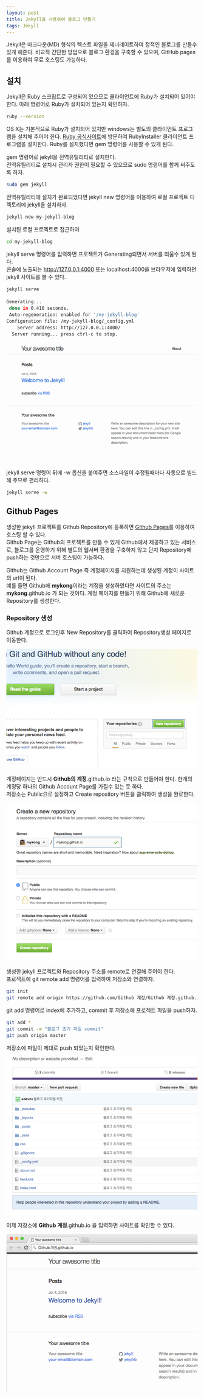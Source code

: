 ```yaml
---
layout: post
title: Jekyll을 사용하여 블로그 만들기
tags: Jekyll
---
```


Jekyll은 마크다운(MD) 형식의 텍스트 파일을 제너레이트하여 정적인 블로그를 만들수 있게 해준다.
비교적 간단한 방법으로 블로그 환경을 구축할 수 있으며, GitHub pages를 이용하여 무료 호스팅도 가능하다.


## 설치

Jekyll은 Ruby 스크립트로 구성되어 있으므로 클라이언트에 Ruby가 설치되어 있어야 한다.
아래 명령어로 Ruby가 설치되어 있는지 확인하자.

```bash
ruby --version
```

OS X는 기본적으로 Ruby가 설치되어 있지만 windows는 별도의 클라이언트 프로그램을 설치해 주어야 한다.
[Ruby 공식사이트](https://www.ruby-lang.org/ko/downloads/)에 방문하여 RubyInstaller 클라이언트 프로그램을 설치한다.
Ruby를 설치했다면 gem 명령어를 사용할 수 있게 된다.  

gem 명령어로 jekyll을 전역유틸리티로 설치한다.  
전역유틸리티로 설치시 관리자 권한이 필요할 수 있으므로 sudo 명령어를 함께 써주도록 하자.

```bash
sudo gem jekyll
```

전역유틸리티에 설치가 완료되었다면 jekyll new 명령어를 이용하여 로컬 프로젝트 디렉토리에 jekyll을 설치하자.

```bash
jekyll new my-jekyll-blog
```

설치된 로컬 프로젝트로 접근하여

```bash
cd my-jekyll-blog
```

jekyll serve 명령어를 입력하면 프로젝트가 Generating되면서 서버를 띄울수 있게 된다.  
콘솔에 노출되는 http://127.0.0.1:4000 또는 localhost:4000을 브라우저에 입력하면 jekyll 사이트를 볼 수 있다.

```bash
jekyll serve

Generating... 
 done in 0.416 seconds.
 Auto-regeneration: enabled for '/my-jekyll-blog'
Configuration file: /my-jekyll-blog/_config.yml
    Server address: http://127.0.0.1:4000/
  Server running... press ctrl-c to stop.
```

![jekyll 사이트 띄우기](/public/img/jekyll-blogging-basic_1.jpg)

jekyll serve 명령어 뒤에 -w 옵션을 붙여주면 소스파일이 수정될때마다 자동으로 빌드해 주므로 편리하다.

```bash
jekyll serve -w
```


## Github Pages

생성한 jekyll 프로젝트를 Github Repository에 등록하면 [Github Pages](https://pages.github.com/)를 이용하여 호스팅 할 수 있다.  
Github Page는 Github의 프로젝트를 만들 수 있게 Github에서 제공하고 있는 서비스로, 블로그를 운영하기 위해 별도의 웹서버 환경을 구축하지 않고 단지 Repository에 push하는 것만으로 서버 호스팅이 가능하다.  
  
Github는 Github Account Page 즉 계정페이지를 지원하는데 생성된 계정이 사이트의 url이 된다.  
예를 들면 Github에 **mykong**이라는 계정을 생성하였다면 사이트의 주소는 **mykong**.github.io 가 되는 것이다.
계정 페이지를 만들기 위해 Github에 새로운 Repository를 생성한다.

### Repository 생성

Github 계정으로 로그인후 New Repository를 클릭하여 Repository생성 페이지로 이동한다.

![Github Repository 생성하기](/public/img/jekyll-blogging-basic_2.jpg)


계정페이지는 반드시 **Github의 계정**.github.io 라는 규칙으로 만들어야 한다. 한개의 계정당 하나의 Github Account Page를 가질수 있는 듯 하다.  
저장소는 Public으로 설정하고 Create repository 버튼을 클릭하여 생성을 완료한다.

![Github Repository 생성하기](/public/img/jekyll-blogging-basic_3.jpg)

생성한 jekyll 프로젝트와 Repository 주소를 remote로 연결해 주어야 한다.  
프로젝트에 git remote add 명령어를 입력하여 저장소와 연결하자.

```bash
git init
git remote add origin https://github.com/Github 계정/Github 계정.github.io.git
```

git add 명령어로 index에 추가하고, commit 후 저장소에 프로젝트 파일을 push하자.

```bash
git add *
git commit -m "블로그 초기 파일 commit"
git push origin master
```

저장소에 파일이 제대로 push 되었는지 확인한다. 

![Github Repository 파일 확인](/public/img/jekyll-blogging-basic_4.jpg)


이제 저장소에 **Github 계정**.github.io 을 입력하면 사이트를 확인할 수 있다.

![Github 계정 주소로 사이트 확인](/public/img/jekyll-blogging-basic_5.jpg)

